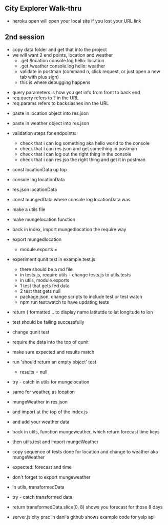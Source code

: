 ## City Explorer Walk-thru
* heroku open will open your local site if you lost your URL link 

## 2nd session
* copy data folder and get that into the project
* we will want 2 end points, location and weather 
    * .get /location console.log  hello: location
    * .get /weather console.log hello: weather 
    * validate in postman (command n, click request, or just open a new tab with plus sign)
    * this is where debugging happens 

- query parameters is how you get info from front to back end 
- req.query refers to ? in the URL
- req.params refers to backslashes inn the URL

* paste in location object into res.json
* paste in weather object into res.json
* validation steps for endpoints:
    * check that i can log something aka hello world to the console
    * check that i can res.json and get something in postman
    * check that i can log out the right thing in the console
    * check that i can res.jso the right thing and get it in postman 

* const locationData up top
* console log locationData
* res.json locationData
* const mungedData where console log locationData was 

* make a utils file 
* make mungelocation function 
* back in index, import mungedlocation the require way
* export mungedlocation
    * module.exports = 

* experiment qunit test in example.test.js
    * there should be a md file
    * in tests.js, require utils - change tests.js to utils.tests
    * in utils, module.exports
    * 1 test that gets fed data
    * 2 test that gets null
    * package.json, change scripts to include test or test watch
    * npm run test:watch to have updating tests 




* return { 
    formatted... to display name
    latitutde to lat
    longitude to lon
* test should be failing successfully

* change qunit test
* require the data into the top of qunit
* make sure expected and results match 
* run 'should return an empty object' test
    * results = null
* try - catch in utils for mungelocation 

* same for weather, as location
* mungeWeather in res.json
* and import at the top of the index.js
* and add your weather data 
* back in utils, function mungeweather, which return forecast time keys
* then utils.test and import mungeWeather
* copy sequence of tests done for location and change to weather aka mungeWeather
* expected: forecast and time
* don't forget to export mungeweather
* in utils, transformedData
* try - catch transformed data 
* return transformedData.slice(0, 8) shows you forecast for those 8 days 

* server.js city prac in dani's github shows example code for yelp api 





